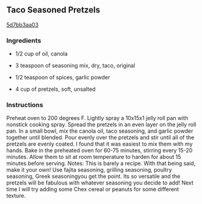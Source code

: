 ## Taco Seasoned Pretzels

[5d7bb3aa03](http://tastykitchen.com/recipes/appetizers-and-snacks/taco-seasoned-pretzels/)

### Ingredients

 - 1/2 cup of oil, canola

 - 3 teaspoon of seasoning mix, dry, taco, original

 - 1/2 teaspoon of spices, garlic powder

 - 4 cup of pretzels, soft, unsalted

### Instructions

Preheat oven to 200 degrees F. Lightly spray a 10x15x1 jelly roll pan with nonstick cooking spray. Spread the pretzels in an even layer on the jelly roll pan. In a small bowl, mix the canola oil, taco seasoning, and garlic powder together until blended. Pour evenly over the pretzels and stir until all of the pretzels are evenly coated. I found that it was easiest to mix them with my hands. Bake in the preheated oven for 60-75 minutes, stirring every 15-20 minutes. Allow them to sit at room temperature to harden for about 15 minutes before serving. Notes: This is barely a recipe. With that being said, make it your own! Use fajita seasoning, grilling seasoning, poultry seasoning, Greek seasoningyou get the point. Its so versatile and the pretzels will be fabulous with whatever seasoning you decide to add! Next time I will try adding some Chex cereal or peanuts for some different texture.